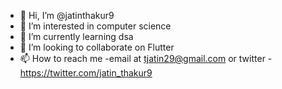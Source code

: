 - 👋 Hi, I’m @jatinthakur9
- 👀 I’m interested in computer science
- 🌱 I’m currently learning dsa
- 💞️ I’m looking to collaborate on Flutter 
- 📫 How to reach me -email at tjatin29@gmail.com or twitter - https://twitter.com/jatin_thakur9

<!---
jatinthakur9/jatinthakur9 is a ✨ special ✨ repository because its `README.md` (this file) appears on your GitHub profile.
You can click the Preview link to take a look at your changes.
--->
